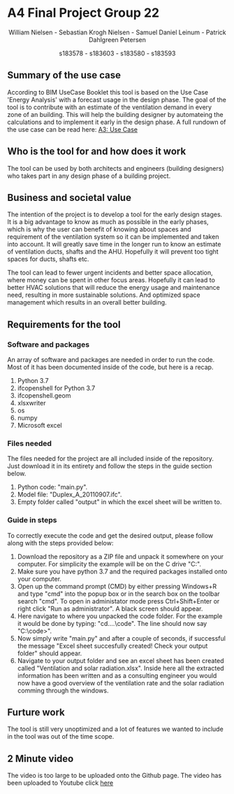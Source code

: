 # A4 Final Project Group 22
<p align="center">
William Nielsen - Sebastian Krogh Nielsen - Samuel Daniel Leinum - Patrick Dahlgreen Petersen
</p>
<p align="center">
s183578 - s183603 - s183580 - s183593
</p>


## Summary of the use case
According to BIM UseCase Booklet this tool is based on the Use Case 'Energy Analysis' with a forecast usage in the design phase. 
The goal of the tool is to contribute with an estimate of the ventilation demand in every zone of an building. This will help the building designer by automateing the calculations and to implement it early in the design phase. A full rundown of the use case can be read here: [A3: Use Case](https://github.com/s183578/41934-Advanced-BIM-Group-22/tree/main/A3_UseCase)

## Who is the tool for and how does it work
The tool can be used by both architects and engineers (building designers) who takes part in any design phase of a building project.

## Business and societal value
The intention of the project is to develop a tool for the early design stages. It is a big advantage to know as much as possible in the early phases, which is why the user can benefit of knowing about spaces and requirement of the ventilation system so it can be implemented and taken into account. It will greatly save time in the longer run to know an estimate of ventilation ducts, shafts and the AHU. Hopefully it will prevent too tight spaces for ducts, shafts etc.

The tool can lead to fewer urgent incidents and better space allocation, where money can be spent in other focus areas. Hopefully it can lead to better HVAC solutions that will reduce the energy usage and maintenance need, resulting in more sustainable solutions. And optimized space management which results in an overall better building.

## Requirements for the tool

###  Software and packages
An array of software and packages are needed in order to run the code. Most of it has been documented inside of the code, but here is a recap.
1. Python 3.7
2. ifcopenshell for Python 3.7
3. ifcopenshell.geom
4. xlsxwriter
5. os
6. numpy
7. Microsoft excel

### Files needed
The files needed for the project are all included inside of the repository. Just download it in its entirety and follow the steps in the guide section below.
1. Python code: "main.py".
2. Model file: "Duplex_A_20110907.ifc".
3. Empty folder called "output" in which the excel sheet will be written to.


### Guide in steps
To correctly execute the code and get the desired output, please follow along with the steps provided below:
1. Download the repository as a ZIP file and unpack it somewhere on your computer. For simplicity the example will be on the C drive "C:\".
2. Make sure you have python 3.7 and the required packages installed onto your computer.
3. Open up the command prompt (CMD) by either pressing Windows+R and type "cmd" into the popup box or in the search box on the toolbar search "cmd". To open in administator mode press Ctrl+Shift+Enter or right click "Run as administrator". A black screen should appear.
4. Here navigate to where you unpacked the code folder. For the example it would be done by typing: "cd..\..\code". The line should now say "C:\code>".
5. Now simply write "main.py" and after a couple of seconds, if successful the message "Excel sheet succesfully created! Check your output folder" should appear.
6. Navigate to your output folder and see an excel sheet has been created called "Ventilation and solar radiation.xlsx". Inside here all the extracted information has been written and as a consulting engineer you would now have a good overview of the ventilation rate and the solar radiation comming through the windows.


## Furture work
The tool is still very unoptimized and a lot of features we wanted to include in the tool was out of the time scope. 


## 2 Minute video
The video is too large to be uploaded onto the Github page. The video has been uploaded to Youtube click [here](https://www.youtube.com/watch?v=Rjm7t6r-z-k)
